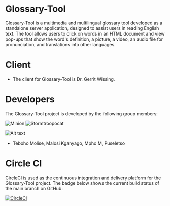 # Glossary-Tool

Glossary-Tool is a multimedia and multilingual glossary tool developed as a standalone server application, designed to assist users in reading English text. The tool allows users to click on words in an HTML document and view pop-ups that show the word's definition, a picture, a video, an audio file for pronunciation, and translations into other languages.

# Client

- The client for Glossary-Tool is Dr. Gerrit Wissing.

# Developers
The Glossary-Tool project is developed by the following group members:


![Minion](https://octodex.github.com/images/minion.png)
![Stormtroopocat](https://octodex.github.com/images/stormtroopocat.jpg "The Stormtroopocat")

![Alt text][id]

[id]: https://octodex.github.com/images/dojocat.jpg  "The Dojocat"

- Teboho Molise, Malosi Kganyago, Mpho M, Puseletso

# Circle CI

CircleCI is used as the continuous integration and delivery platform for the Glossary-Tool project. The badge below shows the current build status of the main branch on GitHub:

[![CircleCI](https://img.shields.io/circleci/build/github/0b10001/Glossary-Tool/main)](https://github.com/0b10001/Glossary-Tool.git)
